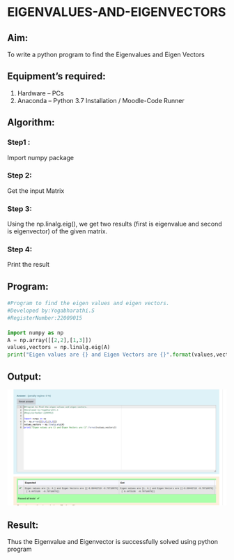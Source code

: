 # EIGENVALUES-AND-EIGENVECTORS
## Aim:
To write a python program to find the Eigenvalues and Eigen Vectors

## Equipment’s required:
1. 	Hardware – PCs
2. 	Anaconda – Python 3.7 Installation / Moodle-Code Runner

## Algorithm:
### Step1 :
Import numpy package
### Step 2:
Get the input Matrix
### Step 3: 
Using the np.linalg.eig(),  we get two results (first is eigenvalue and second is eigenvector) of the given matrix.
### Step 4:
Print the result

## Program:
```python
#Program to find the eigen values and eigen vectors.
#Developed by:Yogabharathi.S 
#RegisterNumber:22009015

import numpy as np
A = np.array([[2,2],[1,3]])
values,vectors = np.linalg.eig(A)
print("Eigen values are {} and Eigen Vectors are {}".format(values,vectors))
```
## Output:
![](eigen.png)

## Result:
Thus the Eigenvalue and Eigenvector is successfully solved using python program
